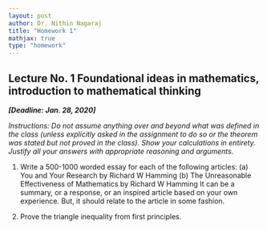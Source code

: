 ```yaml
---
layout: post   
author: Dr. Nithin Nagaraj   
title: "Homework 1"
mathjax: true
type: "homework"
---
```


## Lecture No. 1  Foundational ideas in mathematics, introduction to mathematical thinking

***[Deadline: Jan. 28, 2020]***

*Instructions: Do not assume anything over and beyond what was defined in the class (unless explicitly asked in the assignment to do so or the theorem was stated but not proved in the class). Show your calculations in entirety. Justify all your answers with appropriate reasoning and arguments.*


1. Write a 500-1000 worded essay for each of the following articles:
(a) You and Your Research by Richard W Hamming
(b) The Unreasonable Effectiveness of Mathematics by Richard W Hamming
It can be a summary, or a response, or an inspired article based on your own experience. But, it should relate to the article in some fashion.

2. Prove the triangle inequality from first principles.
